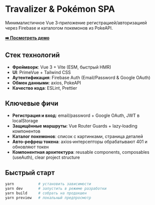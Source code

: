 # Travalizer & Pokémon SPA

Минималистичное Vue 3‑приложение регистрацией/авторизацией через Firebase и каталогом покемонов из PokeAPI.

[**➡️ Посмотреть демо**](https://travalizer.vercel.app/)

## Стек технологий

- **Фреймворк**: Vue 3 + Vite (ESM, быстрый HMR)
- **UI**: PrimeVue + Tailwind CSS
- **Аутентификация**: Firebase Auth (Email/Password & Google OAuth)
- **Обмен данными**: axios, PokeAPI
- **Качество кода**: ESLint, Prettier

## Ключевые фичи

- **Регистрация и вход**: email/password + Google OAuth, JWT в localStorage
- **Защищённые маршруты**: Vue Router Guards + lazy‑loading компонентов
- **Каталог покемонов**: список с картинками, страница деталей
- **Авто‑рефреш токена**: axios‑интерсепторы обрабатывают 401 и обновляют токен
- **Компонентная архитектура**: reusable components, composables (useAuth), clear project structure

## Быстрый старт

```bash
yarn           # установить зависимости
yarn dev       # запустить в режиме разработки
yarn build     # собрать на продакшен
yarn preview   # локальный предпросмотр
```
